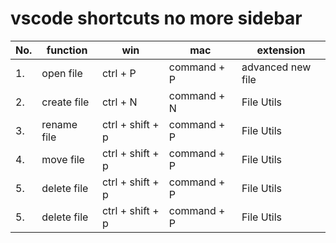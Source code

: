<!-- Quokka.js -->

# vscode shortcuts no more sidebar

<!-- advanced new file -->
<!-- File Utils -->

| No. | function    | win              | mac         | extension         |
| --- | ----------- | ---------------- | ----------- | ----------------- |
| 1.  | open file   | ctrl + P         | command + P | advanced new file |
| 2.  | create file | ctrl + N         | command + N | File Utils        |
| 3.  | rename file | ctrl + shift + p | command + P | File Utils        |
| 4.  | move file   | ctrl + shift + p | command + P | File Utils        |
| 5.  | delete file | ctrl + shift + p | command + P | File Utils        |
| 5.  | delete file | ctrl + shift + p | command + P | File Utils        |
